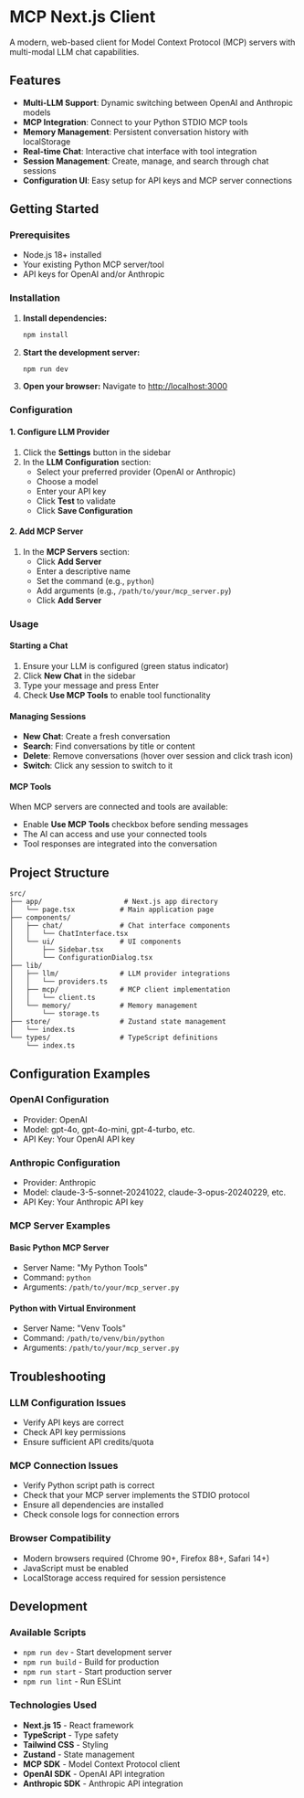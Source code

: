 # MCP Next.js Client

A modern, web-based client for Model Context Protocol (MCP) servers with multi-modal LLM chat capabilities.

## Features

- **Multi-LLM Support**: Dynamic switching between OpenAI and Anthropic models
- **MCP Integration**: Connect to your Python STDIO MCP tools
- **Memory Management**: Persistent conversation history with localStorage
- **Real-time Chat**: Interactive chat interface with tool integration
- **Session Management**: Create, manage, and search through chat sessions
- **Configuration UI**: Easy setup for API keys and MCP server connections

## Getting Started

### Prerequisites

- Node.js 18+ installed
- Your existing Python MCP server/tool
- API keys for OpenAI and/or Anthropic

### Installation

1. **Install dependencies:**
   ```bash
   npm install
   ```

2. **Start the development server:**
   ```bash
   npm run dev
   ```

3. **Open your browser:**
   Navigate to [http://localhost:3000](http://localhost:3000)

### Configuration

#### 1. Configure LLM Provider

1. Click the **Settings** button in the sidebar
2. In the **LLM Configuration** section:
   - Select your preferred provider (OpenAI or Anthropic)
   - Choose a model
   - Enter your API key
   - Click **Test** to validate
   - Click **Save Configuration**

#### 2. Add MCP Server

1. In the **MCP Servers** section:
   - Click **Add Server**
   - Enter a descriptive name
   - Set the command (e.g., `python`)
   - Add arguments (e.g., `/path/to/your/mcp_server.py`)
   - Click **Add Server**

### Usage

#### Starting a Chat

1. Ensure your LLM is configured (green status indicator)
2. Click **New Chat** in the sidebar
3. Type your message and press Enter
4. Check **Use MCP Tools** to enable tool functionality

#### Managing Sessions

- **New Chat**: Create a fresh conversation
- **Search**: Find conversations by title or content
- **Delete**: Remove conversations (hover over session and click trash icon)
- **Switch**: Click any session to switch to it

#### MCP Tools

When MCP servers are connected and tools are available:
- Enable **Use MCP Tools** checkbox before sending messages
- The AI can access and use your connected tools
- Tool responses are integrated into the conversation

## Project Structure

```
src/
├── app/                    # Next.js app directory
│   └── page.tsx           # Main application page
├── components/
│   ├── chat/              # Chat interface components
│   │   └── ChatInterface.tsx
│   └── ui/                # UI components
│       ├── Sidebar.tsx
│       └── ConfigurationDialog.tsx
├── lib/
│   ├── llm/               # LLM provider integrations
│   │   └── providers.ts
│   ├── mcp/               # MCP client implementation
│   │   └── client.ts
│   └── memory/            # Memory management
│       └── storage.ts
├── store/                 # Zustand state management
│   └── index.ts
└── types/                 # TypeScript definitions
    └── index.ts
```

## Configuration Examples

### OpenAI Configuration
- Provider: OpenAI
- Model: gpt-4o, gpt-4o-mini, gpt-4-turbo, etc.
- API Key: Your OpenAI API key

### Anthropic Configuration
- Provider: Anthropic
- Model: claude-3-5-sonnet-20241022, claude-3-opus-20240229, etc.
- API Key: Your Anthropic API key

### MCP Server Examples

#### Basic Python MCP Server
- Server Name: "My Python Tools"
- Command: `python`
- Arguments: `/path/to/your/mcp_server.py`

#### Python with Virtual Environment
- Server Name: "Venv Tools"
- Command: `/path/to/venv/bin/python`
- Arguments: `/path/to/your/mcp_server.py`

## Troubleshooting

### LLM Configuration Issues
- Verify API keys are correct
- Check API key permissions
- Ensure sufficient API credits/quota

### MCP Connection Issues
- Verify Python script path is correct
- Check that your MCP server implements the STDIO protocol
- Ensure all dependencies are installed
- Check console logs for connection errors

### Browser Compatibility
- Modern browsers required (Chrome 90+, Firefox 88+, Safari 14+)
- JavaScript must be enabled
- LocalStorage access required for session persistence

## Development

### Available Scripts

- `npm run dev` - Start development server
- `npm run build` - Build for production
- `npm run start` - Start production server
- `npm run lint` - Run ESLint

### Technologies Used

- **Next.js 15** - React framework
- **TypeScript** - Type safety
- **Tailwind CSS** - Styling
- **Zustand** - State management
- **MCP SDK** - Model Context Protocol client
- **OpenAI SDK** - OpenAI API integration
- **Anthropic SDK** - Anthropic API integration
